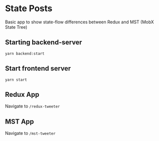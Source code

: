 # State Posts

Basic app to show state-flow differences between Redux and MST (MobX State Tree)

## Starting backend-server

```
yarn backend:start
```

## Start frontend server

```
yarn start
```

## Redux App

Navigate to `/redux-tweeter`

## MST App

Navigate to `/mst-tweeter`
